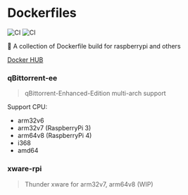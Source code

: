 # Dockerfiles
![CI](https://github.com/LASER-Yi/Dockerfiles/workflows/CI/badge.svg)
![CI](https://github.com/LASER-Yi/Dockerfiles/workflows/qBittorrent/badge.svg)

🐳 A collection of Dockerfile build for raspberrypi and others

[Docker HUB](https://hub.docker.com/u/ly0007)

### qBittorrent-ee
> qBittorrent-Enhanced-Edition multi-arch support

Support CPU:
* arm32v6
* arm32v7 (RaspberryPi 3)
* arm64v8 (RaspberryPi 4)
* i368
* amd64

### xware-rpi
> Thunder xware for arm32v7, arm64v8 (WIP)